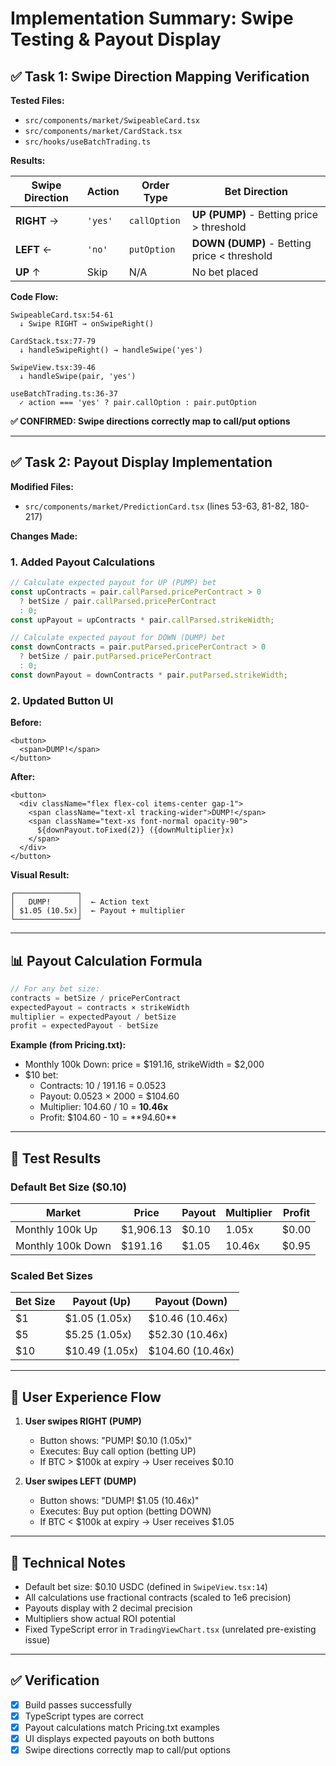 # Implementation Summary: Swipe Testing & Payout Display

## ✅ Task 1: Swipe Direction Mapping Verification

**Tested Files:**
- `src/components/market/SwipeableCard.tsx`
- `src/components/market/CardStack.tsx`
- `src/hooks/useBatchTrading.ts`

**Results:**

| Swipe Direction | Action | Order Type | Bet Direction |
|----------------|--------|------------|---------------|
| **RIGHT** →    | `'yes'` | `callOption` | **UP (PUMP)** - Betting price > threshold |
| **LEFT** ←     | `'no'`  | `putOption`  | **DOWN (DUMP)** - Betting price < threshold |
| **UP** ↑       | Skip    | N/A          | No bet placed |

**Code Flow:**
```
SwipeableCard.tsx:54-61
  ↓ Swipe RIGHT → onSwipeRight()

CardStack.tsx:77-79
  ↓ handleSwipeRight() → handleSwipe('yes')

SwipeView.tsx:39-46
  ↓ handleSwipe(pair, 'yes')

useBatchTrading.ts:36-37
  ✓ action === 'yes' ? pair.callOption : pair.putOption
```

**✅ CONFIRMED: Swipe directions correctly map to call/put options**

---

## ✅ Task 2: Payout Display Implementation

**Modified Files:**
- `src/components/market/PredictionCard.tsx` (lines 53-63, 81-82, 180-217)

**Changes Made:**

### 1. Added Payout Calculations
```typescript
// Calculate expected payout for UP (PUMP) bet
const upContracts = pair.callParsed.pricePerContract > 0
  ? betSize / pair.callParsed.pricePerContract
  : 0;
const upPayout = upContracts * pair.callParsed.strikeWidth;

// Calculate expected payout for DOWN (DUMP) bet
const downContracts = pair.putParsed.pricePerContract > 0
  ? betSize / pair.putParsed.pricePerContract
  : 0;
const downPayout = downContracts * pair.putParsed.strikeWidth;
```

### 2. Updated Button UI
**Before:**
```tsx
<button>
  <span>DUMP!</span>
</button>
```

**After:**
```tsx
<button>
  <div className="flex flex-col items-center gap-1">
    <span className="text-xl tracking-wider">DUMP!</span>
    <span className="text-xs font-normal opacity-90">
      ${downPayout.toFixed(2)} ({downMultiplier}x)
    </span>
  </div>
</button>
```

**Visual Result:**
```
┌──────────────┐
│   DUMP!      │  ← Action text
│ $1.05 (10.5x)│  ← Payout + multiplier
└──────────────┘
```

---

## 📊 Payout Calculation Formula

```javascript
// For any bet size:
contracts = betSize / pricePerContract
expectedPayout = contracts × strikeWidth
multiplier = expectedPayout / betSize
profit = expectedPayout - betSize
```

**Example (from Pricing.txt):**
- Monthly 100k Down: price = $191.16, strikeWidth = $2,000
- $10 bet:
  - Contracts: 10 / 191.16 = 0.0523
  - Payout: 0.0523 × 2000 = $104.60
  - Multiplier: 104.60 / 10 = **10.46x**
  - Profit: $104.60 - $10 = **$94.60**

---

## 🧪 Test Results

### Default Bet Size ($0.10)

| Market | Price | Payout | Multiplier | Profit |
|--------|-------|--------|------------|--------|
| Monthly 100k Up | $1,906.13 | $0.10 | 1.05x | $0.00 |
| Monthly 100k Down | $191.16 | $1.05 | 10.46x | $0.95 |

### Scaled Bet Sizes

| Bet Size | Payout (Up) | Payout (Down) |
|----------|-------------|---------------|
| $1 | $1.05 (1.05x) | $10.46 (10.46x) |
| $5 | $5.25 (1.05x) | $52.30 (10.46x) |
| $10 | $10.49 (1.05x) | $104.60 (10.46x) |

---

## 🎯 User Experience Flow

1. **User swipes RIGHT (PUMP)**
   - Button shows: "PUMP! $0.10 (1.05x)"
   - Executes: Buy call option (betting UP)
   - If BTC > $100k at expiry → User receives $0.10

2. **User swipes LEFT (DUMP)**
   - Button shows: "DUMP! $1.05 (10.46x)"
   - Executes: Buy put option (betting DOWN)
   - If BTC < $100k at expiry → User receives $1.05

---

## 🔧 Technical Notes

- Default bet size: $0.10 USDC (defined in `SwipeView.tsx:14`)
- All calculations use fractional contracts (scaled to 1e6 precision)
- Payouts display with 2 decimal precision
- Multipliers show actual ROI potential
- Fixed TypeScript error in `TradingViewChart.tsx` (unrelated pre-existing issue)

---

## ✅ Verification

- [x] Build passes successfully
- [x] TypeScript types are correct
- [x] Payout calculations match Pricing.txt examples
- [x] UI displays expected payouts on both buttons
- [x] Swipe directions correctly map to call/put options
